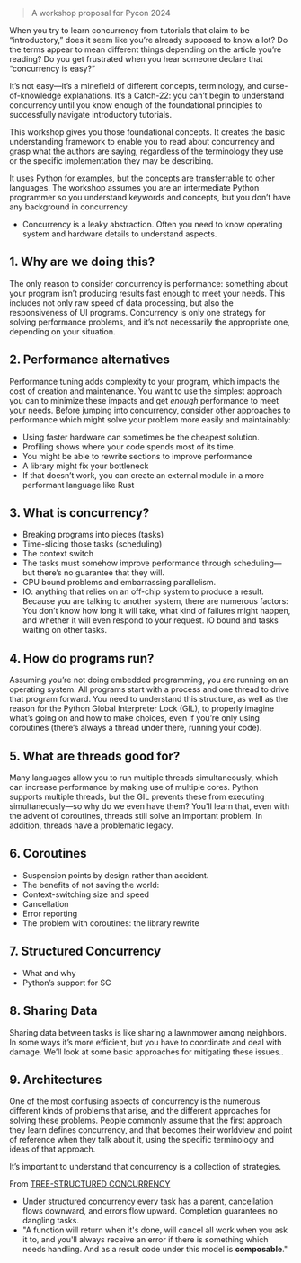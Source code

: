 > A workshop proposal for Pycon 2024

When you try to learn concurrency from tutorials that claim to be “introductory,” does it seem like you’re already supposed to know a lot? Do the terms appear to mean different things depending on the article you’re reading? Do you get frustrated when you hear someone declare that “concurrency is easy?”

It’s not easy—it’s a minefield of different concepts, terminology, and curse-of-knowledge explanations. It’s a Catch-22: you can’t begin to understand concurrency until you know enough of the foundational principles to successfully navigate introductory tutorials.

This workshop gives you those foundational concepts. It creates the basic understanding framework to enable you to read about concurrency and grasp what the authors are saying, regardless of the terminology they use or the specific implementation they may be describing.

It uses Python for examples, but the concepts are transferrable to other languages. The workshop assumes you are an intermediate Python programmer so you understand keywords and concepts, but you don’t have any background in concurrency.

- Concurrency is a leaky abstraction. Often you need to know operating system and hardware details to understand aspects.

## 1. Why are we doing this?
The only reason to consider concurrency is performance: something about your program isn’t producing results fast enough to meet your needs. This includes not only raw speed of data processing, but also the responsiveness of UI programs. Concurrency is only one strategy for solving performance problems, and it’s not necessarily the appropriate one, depending on your situation.
## 2. Performance alternatives
Performance tuning adds complexity to your program, which impacts the cost of creation and maintenance. You want to use the simplest approach you can to minimize these impacts and get *enough* performance to meet your needs. Before jumping into concurrency, consider other approaches to performance which might solve your problem more easily and maintainably:
- Using faster hardware can sometimes be the cheapest solution.
- Profiling shows where your code spends most of its time.
- You might be able to rewrite sections to improve performance
- A library might fix your bottleneck 
- If that doesn’t work, you can create an external module in a more performant language like Rust
## 3. What is concurrency?
- Breaking programs into pieces (tasks)
- Time-slicing those tasks (scheduling)
- The context switch
- The tasks must somehow improve performance through scheduling—but there’s no guarantee that they will.
- CPU bound problems and embarrassing parallelism.
- IO: anything that relies on an off-chip system to produce a result. Because you are talking to another system, there are numerous factors: You don’t know how long it will take, what kind of failures might happen, and whether it will even respond to your request. IO bound and tasks waiting on other tasks.
## 4. How do programs run?
Assuming you’re not doing embedded programming, you are running on an operating system. All programs start with a process and one thread to drive that program forward. You need to understand this structure, as well as the reason for the Python Global Interpreter Lock (GIL), to properly imagine what’s going on and how to make choices, even if you’re only using coroutines (there’s always a thread under there, running your code).
## 5. What are threads good for?
Many languages allow you to run multiple threads simultaneously, which can increase performance by making use of multiple cores. Python supports multiple threads, but the GIL prevents these from executing simultaneously—so why do we even have them?  You'll learn that, even with the advent of coroutines, threads still solve an important problem. In addition, threads have a problematic legacy.
## 6. Coroutines
- Suspension points by design rather than accident.
- The benefits of not saving the world:
- Context-switching size and speed
- Cancellation
- Error reporting
- The problem with coroutines: the library rewrite
## 7. Structured Concurrency
- What and why
- Python’s support for SC
## 8. Sharing Data
Sharing data between tasks is like sharing a lawnmower among neighbors. In some ways it’s more efficient, but you have to coordinate and deal with damage. We’ll look at some basic approaches for mitigating these issues..
## 9. Architectures
One of the most confusing aspects of concurrency is the numerous different kinds of problems that arise, and the different approaches for solving these problems. People commonly assume that the first approach they learn defines concurrency, and that becomes their worldview and point of reference when they talk about it, using the specific terminology and ideas of that approach.

It’s important to understand that concurrency is a collection of strategies.



From [TREE-STRUCTURED CONCURRENCY](https://blog.yoshuawuyts.com/tree-structured-concurrency/)
- Under structured concurrency every task has a parent, cancellation flows downward, and errors flow upward. Completion guarantees no dangling tasks. 
- "A function will return when it's done, will cancel all work when you ask it to, and you'll always receive an error if there is something which needs handling. And as a result code under this model is **composable**."